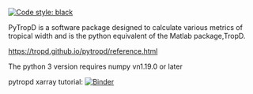 [![Code style: black](https://img.shields.io/badge/code%20style-black-000000.svg)](https://github.com/psf/black)

PyTropD is a software package designed to calculate various metrics of tropical width and is the python equivalent of the Matlab package,TropD.

https://tropd.github.io/pytropd/reference.html

The python 3 version requires numpy vn1.19.0 or later

pytropd xarray tutorial: [![Binder](https://mybinder.org/badge_logo.svg)](https://mybinder.org/v2/gh/tropd/pytropd/wrappers?labpath=pytropd%2Fxr_tutorial.ipynb)
